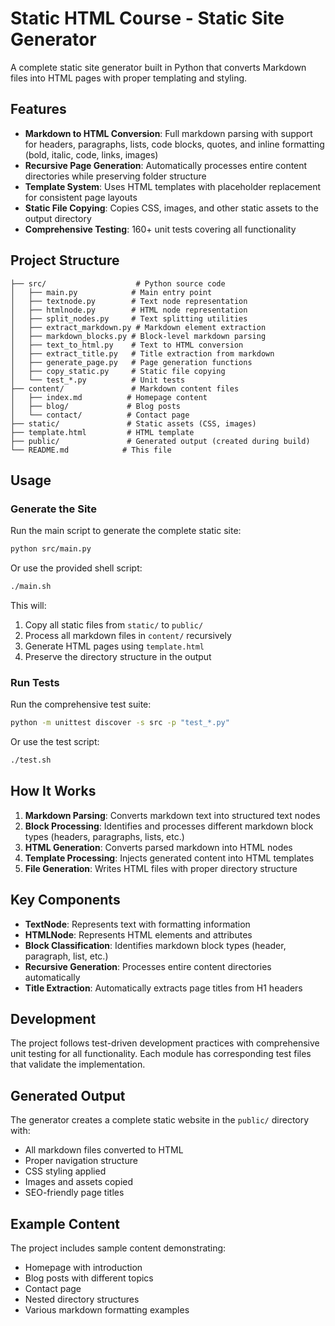 # Static HTML Course - Static Site Generator

A complete static site generator built in Python that converts Markdown files into HTML pages with proper templating and styling.

## Features

- **Markdown to HTML Conversion**: Full markdown parsing with support for headers, paragraphs, lists, code blocks, quotes, and inline formatting (bold, italic, code, links, images)
- **Recursive Page Generation**: Automatically processes entire content directories while preserving folder structure
- **Template System**: Uses HTML templates with placeholder replacement for consistent page layouts
- **Static File Copying**: Copies CSS, images, and other static assets to the output directory
- **Comprehensive Testing**: 160+ unit tests covering all functionality

## Project Structure

```
├── src/                    # Python source code
│   ├── main.py            # Main entry point
│   ├── textnode.py        # Text node representation
│   ├── htmlnode.py        # HTML node representation
│   ├── split_nodes.py     # Text splitting utilities
│   ├── extract_markdown.py # Markdown element extraction
│   ├── markdown_blocks.py # Block-level markdown parsing
│   ├── text_to_html.py    # Text to HTML conversion
│   ├── extract_title.py   # Title extraction from markdown
│   ├── generate_page.py   # Page generation functions
│   ├── copy_static.py     # Static file copying
│   └── test_*.py          # Unit tests
├── content/               # Markdown content files
│   ├── index.md          # Homepage content
│   ├── blog/             # Blog posts
│   └── contact/          # Contact page
├── static/               # Static assets (CSS, images)
├── template.html         # HTML template
├── public/               # Generated output (created during build)
└── README.md            # This file
```

## Usage

### Generate the Site

Run the main script to generate the complete static site:

```bash
python src/main.py
```

Or use the provided shell script:

```bash
./main.sh
```

This will:
1. Copy all static files from `static/` to `public/`
2. Process all markdown files in `content/` recursively
3. Generate HTML pages using `template.html`
4. Preserve the directory structure in the output

### Run Tests

Run the comprehensive test suite:

```bash
python -m unittest discover -s src -p "test_*.py"
```

Or use the test script:

```bash
./test.sh
```

## How It Works

1. **Markdown Parsing**: Converts markdown text into structured text nodes
2. **Block Processing**: Identifies and processes different markdown block types (headers, paragraphs, lists, etc.)
3. **HTML Generation**: Converts parsed markdown into HTML nodes
4. **Template Processing**: Injects generated content into HTML templates
5. **File Generation**: Writes HTML files with proper directory structure

## Key Components

- **TextNode**: Represents text with formatting information
- **HTMLNode**: Represents HTML elements and attributes
- **Block Classification**: Identifies markdown block types (header, paragraph, list, etc.)
- **Recursive Generation**: Processes entire content directories automatically
- **Title Extraction**: Automatically extracts page titles from H1 headers

## Development

The project follows test-driven development practices with comprehensive unit testing for all functionality. Each module has corresponding test files that validate the implementation.

## Generated Output

The generator creates a complete static website in the `public/` directory with:
- All markdown files converted to HTML
- Proper navigation structure
- CSS styling applied
- Images and assets copied
- SEO-friendly page titles

## Example Content

The project includes sample content demonstrating:
- Homepage with introduction
- Blog posts with different topics
- Contact page
- Nested directory structures
- Various markdown formatting examples

